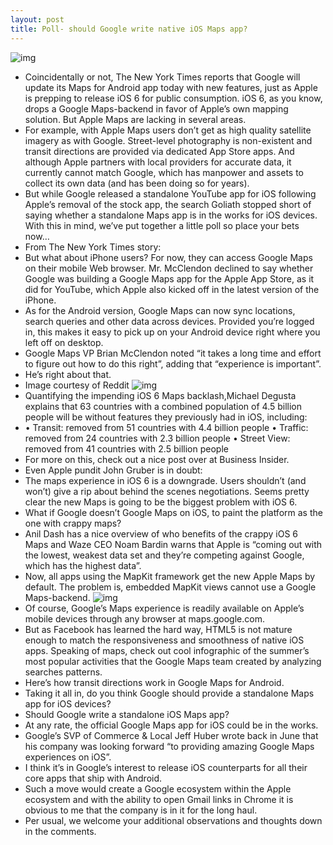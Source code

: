 ```yaml
---
layout: post
title: Poll- should Google write native iOS Maps app?
---
```

![img](http://media.idownloadblog.com/wp-content/uploads/2012/09/Google-Maps-device-sync.jpg)
* Coincidentally or not, The New York Times reports that Google will update its Maps for Android app today with new features, just as Apple is prepping to release iOS 6 for public consumption. iOS 6, as you know, drops a Google Maps-backend in favor of Apple’s own mapping solution. But Apple Maps are lacking in several areas.
* For example, with Apple Maps users don’t get as high quality satellite imagery as with Google. Street-level photography is non-existent and transit directions are provided via dedicated App Store apps. And although Apple partners with local providers for accurate data, it currently cannot match Google, which has manpower and assets to collect its own data (and has been doing so for years).
* But while Google released a standalone YouTube app for iOS following Apple’s removal of the stock app, the search Goliath stopped short of saying whether a standalone Maps app is in the works for iOS devices. With this in mind, we’ve put together a little poll so place your bets now…
* From The New York Times story:
* But what about iPhone users? For now, they can access Google Maps on their mobile Web browser. Mr. McClendon declined to say whether Google was building a Google Maps app for the Apple App Store, as it did for YouTube, which Apple also kicked off in the latest version of the iPhone.
* As for the Android version, Google Maps can now sync locations, search queries and other data across devices. Provided you’re logged in, this makes it easy to pick up on your Android device right where you left off on desktop.
* Google Maps VP Brian McClendon noted “it takes a long time and effort to figure out how to do this right”, adding that “experience is important”.
* He’s right about that.
* Image courtesy of Reddit
![img](http://media.idownloadblog.com/wp-content/uploads/2012/09/Google-Maps-vs-Apple-Maps-satelite-imagery.jpeg)
* Quantifying the impending iOS 6 Maps backlash,Michael Degusta explains that 63 countries with a combined population of 4.5 billion people will be without features they previously had in iOS, including:
* • Transit: removed from 51 countries with 4.4 billion people • Traffic: removed from 24 countries with 2.3 billion people • Street View: removed from 41 countries with 2.5 billion people
* For more on this, check out a nice post over at Business Insider.
* Even Apple pundit John Gruber is in doubt:
* The maps experience in iOS 6 is a downgrade. Users shouldn’t (and won’t) give a rip about behind the scenes negotiations. Seems pretty clear the new Maps is going to be the biggest problem with iOS 6.
* What if Google doesn’t Google Maps on iOS, to paint the platform as the one with crappy maps?
* Anil Dash has a nice overview of who benefits of the crappy iOS 6 Maps and Waze CEO Noam Bardin warns that Apple is “coming out with the lowest, weakest data set and they’re competing against Google, which has the highest data”.
* Now, all apps using the MapKit framework get the new Apple Maps by default. The problem is, embedded MapKit views cannot use a Google Maps-backend.
![img](http://media.idownloadblog.com/wp-content/uploads/2012/06/iOS-6-Maps-Flyover-iPad-iPhone.jpg)
* Of course, Google’s Maps experience is readily available on Apple’s mobile devices through any browser at maps.google.com.
* But as Facebook has learned the hard way, HTML5 is not mature enough to match the responsiveness and smoothness of native iOS apps. Speaking of maps, check out cool infographic of the summer’s most popular activities that the Google Maps team created by analyzing searches patterns.
* Here’s how transit directions work in Google Maps for Android.
* Taking it all in, do you think Google should provide a standalone Maps app for iOS devices?
* Should Google write a standalone iOS Maps app?
* At any rate, the official Google Maps app for iOS could be in the works.
* Google’s SVP of Commerce & Local Jeff Huber wrote back in June that his company was looking forward “to providing amazing Google Maps experiences on iOS”.
* I think it’s in Google’s interest to release iOS counterparts for all their core apps that ship with Android.
* Such a move would create a Google ecosystem within the Apple ecosystem and with the ability to open Gmail links in Chrome it is obvious to me that the company is in it for the long haul.
* Per usual, we welcome your additional observations and thoughts down in the comments.


